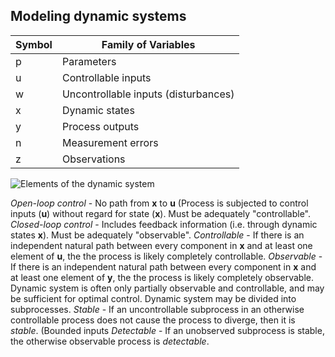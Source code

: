 


## Modeling dynamic systems

|Symbol|Family of Variables |
|--|--|
| p | Parameters |
| u | Controllable inputs |
| w | Uncontrollable inputs (disturbances) |
| x | Dynamic states |
| y | Process outputs |
| n | Measurement errors |
| z | Observations |

![Elements of the dynamic system](https://i.imgur.com/0DrXTYH.png)

*Open-loop control* - No path from **x** to **u** (Process is subjected to control inputs (**u**) without regard for state (**x**). Must be adequately "controllable".
*Closed-loop control* - Includes feedback information (i.e. through dynamic states **x**). Must be adequately "observable".
*Controllable* - If there is an independent natural path between every component in **x** and at least one element of **u**, the the process is likely completely controllable.
*Observable* - If there is an independent natural path between every component in **x** and at least one element of **y**, the the process is likely completely observable.
Dynamic system is often only partially observable and controllable, and may be sufficient for optimal control. 
Dynamic system may be divided into subprocesses.
*Stable* - If an uncontrollable subprocess in an otherwise controllable process does not cause the process to diverge, then it is *stable*. (Bounded inputs 
*Detectable* - If an unobserved subprocess is stable, the otherwise observable process is *detectable*.
<!--stackedit_data:
eyJoaXN0b3J5IjpbLTEwMTQ2NDYyNTAsMTgyMzQ0Njg0MSwtOD
c1OTY2Njg5LDczMDk5ODExNl19
-->